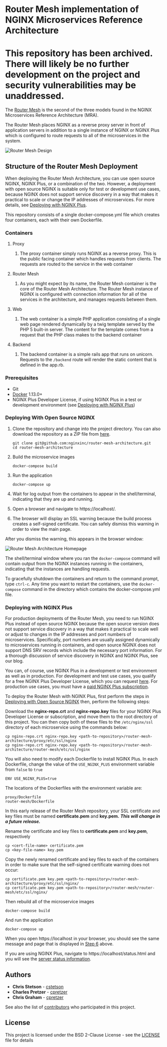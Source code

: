 # Router Mesh implementation of NGINX Microservices Reference Architecture

# This repository has been archived. There will likely be no further development on the project and security vulnerabilities may be unaddressed.


The [Router Mesh](https://www.nginx.com/blog/microservices-reference-architecture-nginx-router-mesh-model/) is the second of the three models found in the NGINX Microservices Reference Architecture (MRA). 

The Router Mesh places NGINX as a reverse proxy server in front of application servers in addition to a single instance of NGINX or NGINX Plus which is configured to route requests to all of the microservices in the system.

![Router Mesh Design](https://cdn-1.wp.nginx.com/wp-content/uploads/2016/11/Router-Mesh-Model_NGINX-Microservices-Reference-Architecture.png "Router Mesh Visualized")

## Structure of the Router Mesh Deployment

When deploying the Router Mesh Architecture, you can use open source NGINX, NGINX Plus, or a combination of the two. However, a deployment with open source NGINX is suitable only for test or development use cases, because NGINX does not support service discovery in a way that makes it practical to scale or change the IP addresses of microservices. For more details, see [Deploying with NGINX Plus](#deploying-with-nginx-plus).

This repository consists of a single docker-compose.yml file which creates four containers, each with their own Dockerfile.

### Containers

1. Proxy
    1. The proxy container simply runs NGINX as a reverse proxy. This is the public facing container which handles requests from clients. The requests are routed to the service in the web container

1. Router Mesh
    1. As you might expect by its name, the Router Mesh container is the core of the Router Mesh Architecture. The Router Mesh instance of NGINX is configured with connection information for all of the services in the architecture, and manages requests between them.

1. Web
    1. The web container is a simple PHP application consisting of a single web page rendered dynamically by a twig template served by the PHP 5 built-in server. The content for the template comes from a request that the PHP class makes to the backend container

1. Backend
    1. The backend container is a simple rails app that runs on unicorn. Requests to the ```/backend``` route will render the static content that is defined in the app.rb.

### Prerequisites

* Git
* [Docker](https://www.docker.com/community-edition) 1.13.0+
* NGINX Plus Developer License, if using NGINX Plus in a test or development environment (see [Deploying with NGINX
   Plus](https://github.com/nginxinc/router-mesh-architecture/#deploying-with-nginx-plus))

### <a href="#" id="deploying-with-nginx"></a>Deploying With Open Source NGINX

1. Clone the repository and change into the project directory. You can also download the repository as a ZIP file from [here](https://github.com/nginxinc/router-mesh-architecture/archive/master.zip).

   ```
   git clone git@github.com:nginxinc/router-mesh-architecture.git
   cd router-mesh-architecture
   ```
2. Build the microservice images
   ```
   docker-compose build
   ```
3. Run the application
   ```
   docker-compose up
   ```
4. Wait for log output from the containers to appear in the shell/terminal, indicating that they are up and running.
5. Open a browser and navigate to https://localhost/.
6. The browser will display an SSL warning because the build process creates a self-signed certificate. You can safely dismiss this warning in order to view the main page.

After you dismiss the warning, this appears in the browser window:

![Router Mesh Architecture Homepage](https://github.com/nginxinc/router-mesh-architecture/blob/master/router_mesh_home.png "Router Mesh Home Page")

The shell/terminal window where you ran the ```docker-compose``` command will contain output from the NGINX instances running in the containers, indicating that the instances are handling requests.

To gracefully shutdown the containers and return to the command prompt, type ```ctrl-c```.
Any time you want to restart the containers, use the ```docker-compose``` command in the directory which contains the docker-compose.yml file.

### <a href="#" id="deploying-with-nginx-plus"></a>Deploying with NGINX Plus

For production deployments of the Router Mesh, you need to run NGINX Plus instead of open source NGINX because the open source version does not support service discovery in a way that makes it practical to scale well or adjust to changes in the IP addresses and port numbers of microservices. Specifically, port numbers are usually assigned dynamically to microservices running in containers, and open source NGINX does not support DNS SRV records which include the necessary port information. For a thorough discussion of service discovery in NGINX and NGINX Plus, see our blog.

You can, of course, use NGINX Plus in a development or test environment as well as in production. For development and test use cases, you qualify for a free NGINX Plus Developer License, which you can request [here](https://www.nginx.com/developer-license/). For production use cases, you must have a [paid NGINX Plus subscription](https://www.nginx.com/products/pricing/).

To deploy the Router Mesh with NGINX Plus, first perform the steps in [Deploying with Open Source NGINX](https://github.com/nginxinc/router-mesh-architecture/#deploying-with-nginx-plus) then, perform the following steps:

Download the **nginx-repo.crt** and **nginx-repo.key** files for your NGINX Plus Developer License or subscription, and move them to the root directory of this project. You can then copy both of these files to the `/etc/nginx/ssl` directory of each microservice using the commands below:
```
cp nginx-repo.crt nginx-repo.key <path-to-repository>/router-mesh-architecture/proxy/etc/ssl/nginx
cp nginx-repo.crt nginx-repo.key <path-to-repository>/router-mesh-architecture/router-mesh/etc/ssl/nginx
```
You will also need to modify each Dockerfile to install NGINX Plus. In each Dockerfile, change the value of the `USE_NGINX_PLUS` environment variable from `false` to `true`
```
ENV USE_NGINX_PLUS=true
```
The locations of the Dockerfiles with the environment variable are:
```
proxy/Dockerfile
router-mesh/Dockerfile
```
In this early release of the Router Mesh repository, your SSL certificate and key files must be named **certificate.pem** and **key.pem.** **_This will change in a future release._** 

Rename the certificate and key files to **certificate.pem** and **key.pem**, respectively
```
cp <cert-file-name> certificate.pem
cp <key-file-name> key.pem

```
Copy the newly renamed certificate and key files to each of the containers in order to make sure that the self-signed certificate warning does not occur:
```
cp certificate.pem key.pem <path-to-repository>/router-mesh-architecture/proxy/etc/ssl/nginx/
cp certificate.pem key.pem <path-to-repository>/router-mesh/router-mesh/etc/ssl/nginx/
```
Then rebuild all of the microservice images
```
docker-compose build
```
And run the application
```
docker-compose up
```
When you open https://localhost in your browser, you should see the same message and page that is displayed in [Step 6](#step-six) above.

If you are using NGINX Plus, navigate to https://localhost/status.html and you will see the [server status information](https://www.nginx.com/products/live-activity-monitoring/). 

## Authors
* **Chris Stetson** - [cstetson](https://github.com/cstetson)
* **Charles Pretzer** - [cpretzer](https://github.com/cpretzer)
* **Chris Graham** - [cpretzer](https://github.com/cjgraham95)

See also the list of [contributors](https://github.com/nginxinc/router-mesh-architecture/contributors) who participated in this project.
## License
This project is licensed under the BSD 2-Clause License - see the [LICENSE](LICENSE) file for details
